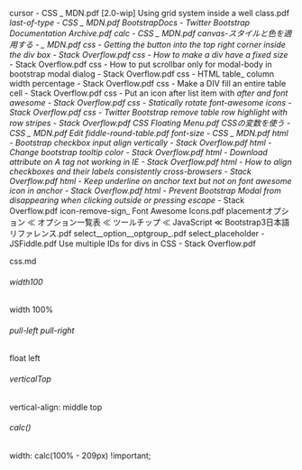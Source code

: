cursor - CSS _ MDN.pdf
[2.0-wip] Using grid system inside a well class.pdf
_last-of-type - CSS _ MDN.pdf
BootstrapDocs - Twitter Bootstrap Documentation Archive.pdf
calc - CSS _ MDN.pdf
canvas-スタイルと色を適用する - _ MDN.pdf
css - Getting the button into the top right corner inside the div box - Stack Overflow.pdf
css - How to make a div have a fixed size_ - Stack Overflow.pdf
css - How to put scrollbar only for modal-body in bootstrap modal dialog - Stack Overflow.pdf
css - HTML table_ column width percentage - Stack Overflow.pdf
css - Make a DIV fill an entire table cell - Stack Overflow.pdf
css - Put an icon after list item with _after and font awesome - Stack Overflow.pdf
css - Statically rotate font-awesome icons - Stack Overflow.pdf
css - Twitter Bootstrap remove table row highlight with row stripes - Stack Overflow.pdf
CSS Floating Menu.pdf
CSSの変数を使う - CSS _ MDN.pdf
Edit fiddle-round-table.pdf
font-size - CSS _ MDN.pdf
html - Bootstrap checkbox input align vertically - Stack Overflow.pdf
html - Change bootstrap tooltip color - Stack Overflow.pdf
html - Download attribute on A tag not working in IE - Stack Overflow.pdf
html - How to align checkboxes and their labels consistently cross-browsers - Stack Overflow.pdf
html - Keep underline on anchor text but not on font awesome icon in anchor - Stack Overflow.pdf
html - Prevent Bootstrap Modal from disappearing when clicking outside or pressing escape_ - Stack Overflow.pdf
icon-remove-sign_ Font Awesome Icons.pdf
placementオプション ≪ オプション一覧表 ≪ ツールチップ ≪ JavaScript ≪ Bootstrap3日本語リファレンス.pdf
select__option__optgroup_.pdf
select_placeholder - JSFiddle.pdf
Use multiple IDs for divs in CSS - Stack Overflow.pdf

css.md
###### width100
width 100%
###### pull-left pull-right
float left
###### verticalTop
vertical-align: middle top
###### calc()
width: calc(100% - 209px) !important;
